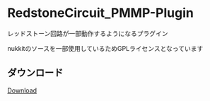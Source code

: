 # RedstoneCircuit_PMMP-Plugin
レッドストーン回路が一部動作するようになるプラグイン

nukkitのソースを一部使用しているためGPLライセンスとなっています

## ダウンロード
[Download](https://github.com/tedo0627/RedstoneCircuit_PMMP-Plugin/releases/download/1.0.0/RedstoneCircuit_v0.1.phar)
